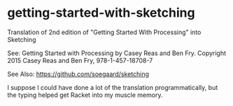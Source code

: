 # getting-started-with-sketching
Translation of 2nd edition of "Getting Started With Processing" into Sketching

See:
Getting Started with Processing by Casey Reas and Ben
Fry. Copyright 2015 Casey Reas and Ben Fry,
978-1-457-18708-7

See Also: https://github.com/soegaard/sketching

I suppose I could have done a lot of the translation programmatically, but the typing helped get Racket into my muscle memory.
